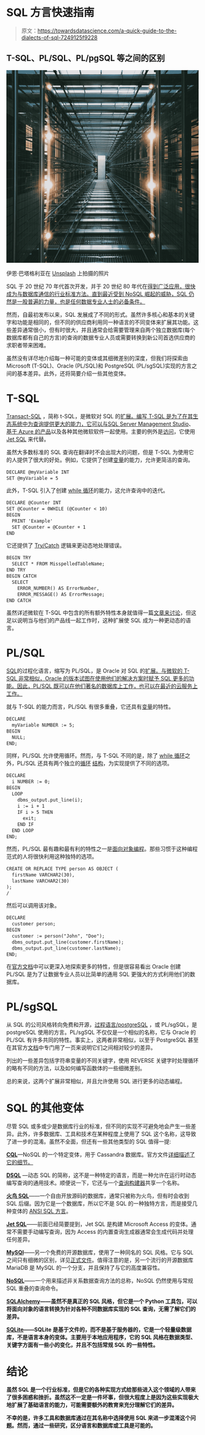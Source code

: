 # SQL 方言快速指南

> 原文：<https://towardsdatascience.com/a-quick-guide-to-the-dialects-of-sql-7249125f9228>

## T-SQL、PL/SQL、PL/pgSQL 等之间的区别

![](img/81235ee37174c4d45d68c9983626c0e3.png)

伊恩·巴塔格利亚在 [Unsplash](https://unsplash.com?utm_source=medium&utm_medium=referral) 上拍摄的照片

SQL 于 20 世纪 70 年代首次开发，并于 20 世纪 80 年代在[得到广泛应用，很快成为与数据库通信的行业标准方法。直到最近受到 NoSQL 崛起的威胁，SQL 仍然是一股普遍的力量，也是任何数据专业人士的必备条件。](https://en.wikipedia.org/wiki/SQL#History)

然而，自最初发布以来，SQL 发展成了不同的形式。虽然许多核心和基本的关键字和功能是相同的，但不同的供应商利用同一种语言的不同变体来扩展其功能。这些差异通常很小，但有时很大，并且通常会给需要管理来自两个独立数据库(每个数据库都有自己的方言)的查询的数据专业人员或需要转换到新公司首选供应商的求职者带来困难。

虽然没有详尽地介绍每一种可能的变体或其细微差别的深度，但我们将探索由 Microsoft (T-SQL)、Oracle (PL/SQL)和 PostgreSQL (PL/sgSQL)实现的方言之间的基本差异。此外，还将简要介绍一些其他变体。

# T-SQL

[Transact-SQL](https://docs.microsoft.com/en-us/sql/t-sql/language-reference?view=sql-server-ver15) ，简称 t-SQL，是微软对 SQL 的[扩展。编写 T-SQL 是为了在其生态系统中为查询提供更大的能力，它可以与](https://en.wikipedia.org/wiki/Transact-SQL)[SQL Server Management Studio](https://docs.microsoft.com/en-us/sql/ssms/download-sql-server-management-studio-ssms?view=sql-server-ver15)、[基于 Azure 的产品](https://azure.microsoft.com/en-us/)以及各种其他微软软件一起使用。主要的例外是[访问](https://docs.microsoft.com/en-us/office/client-developer/access/desktop-database-reference/overview-of-the-access-sql-reference)，它使用 [Jet SQL](https://documentation.help/MS-Jet-SQL/) 来代替。

虽然大多数标准的 SQL 查询在翻译时不会出现大的问题，但是 T-SQL 为使用它的人提供了很大的好处。例如，它提供了创建[变量](https://docs.microsoft.com/en-us/sql/t-sql/language-elements/variables-transact-sql?view=sql-server-ver15)的能力，允许更简洁的查询。

```
DECLARE @myVariable INT
SET @myVariable = 5
```

此外，T-SQL 引入了创建 [while 循环](https://docs.microsoft.com/en-us/sql/t-sql/language-elements/while-transact-sql?view=sql-server-ver15)的能力，这允许查询中的迭代。

```
DECLARE @Counter INT
SET @Counter = 0WHILE (@Counter < 10)
BEGIN
  PRINT 'Example'
  SET @Counter = @Counter + 1
END
```

它还提供了 [Try/Catch](https://docs.microsoft.com/en-us/sql/t-sql/language-elements/try-catch-transact-sql?view=sql-server-ver15) 逻辑来更动态地处理错误。

```
BEGIN TRY
  SELECT * FROM MisspelledTableName;
END TRY
BEGIN CATCH
  SELECT 
    ERROR_NUMBER() AS ErrorNumber,
    ERROR_MESSAGE() AS ErrorMessage;
END CATCH
```

虽然详述微软在 T-SQL 中包含的所有额外特性本身就值得一篇[文章来讨论](https://docs.microsoft.com/en-us/sql/t-sql/language-reference?view=sql-server-ver15)，但这足以说明当与他们的产品线一起工作时，这种扩展使 SQL 成为一种更动态的语言。

# PL/SQL

[SQL](https://en.wikipedia.org/wiki/PL/SQL)的过程化语言，缩写为 PL/SQL，是 Oracle 对 SQL 的[扩展。与微软的 T-SQL 非常相似，Oracle 的版本试图在使用他们的解决方案时赋予 SQL 更多的功能。因此，PL/SQL 既可以在他们著名的数据库上工作，也可以在最近的云服务上工作。](https://www.oracle.com/database/technologies/appdev/plsql.html)

就与 T-SQL 的能力而言，PL/SQL 有很多重叠，它还具有[变量](https://docs.oracle.com/en/database/oracle/oracle-database/21/sqpug/VARIABLE.html)的特性。

```
DECLARE
  myVariable NUMBER := 5;
BEGIN
  NULL;
END;
```

同样，PL/SQL 允许使用循环。然而，与 T-SQL 不同的是，除了 [while 循环](https://docs.oracle.com/en/database/oracle/oracle-database/21/lnpls/WHILE-LOOP-statement.html)之外，PL/SQL 还具有两个独立的[循环](https://docs.oracle.com/en/database/oracle/oracle-database/21/lnpls/basic-LOOP-statement.html) [结构](https://docs.oracle.com/en/database/oracle/oracle-database/21/lnpls/FOR-LOOP-statement.html)，为实现提供了不同的选项。

```
DECLARE 
  i NUMBER := 0;
BEGIN
  LOOP
    dbms_output.put_line(i);
    i := i + 1
    IF i > 5 THEN
      exit;
    END IF
  END LOOP
END;
```

然而，PL/SQL 最有趣和最有利的特性之一是[面向对象编程](https://docs.oracle.com/en/database/oracle/oracle-database/21/adobj/about-oracle-objects.html#GUID-8F0BA083-FA6D-4373-B440-50FDDA4D6E90)。那些习惯于这种编程范式的人将很快利用这种独特的选项。

```
CREATE OR REPLACE TYPE person AS OBJECT (
  firstName VARCHAR2(30),
  lastName VARCHAR2(30)
);
/
```

然后可以调用该对象。

```
DECLARE
  customer person;
BEGIN
  customer := person("John", "Doe");
  dbms_output.put_line(customer.firstName);
  dbms_output.put_line(customer.lastName);
END;
```

在[官方文档](https://docs.oracle.com/en/)中可以更深入地探索更多的特性，但是很容易看出 Oracle 创建 PL/SQL 是为了让数据专业人员以比简单的通用 SQL 更强大的方式利用他们的数据库。

# PL/sgSQL

从 SQL 的公司风格转向免费和开源，[过程语言/postgreSQL](https://www.postgresql.org/docs/current/plpgsql.html) ，或 PL/sgSQL，是 postgreSQL 使用的方言。PL/sgSQL 不仅仅是一个相似的名称，它与 Oracle 的 PL/SQL 有许多共同的特性。事实上，这两者非常相似，以至于 PostgreSQL 甚至在其官方[文档](https://www.postgresql.org/docs/current/plpgsql-porting.html)中专门用了一页来说明它们之间相对较少的差异。

列出的一些差异包括字符串变量的不同关键字，使用 REVERSE 关键字时处理循环的略有不同的方法，以及如何编写函数体的一些细微差别。

总的来说，这两个扩展非常相似，并且允许使用 SQL 进行更多的动态编程。

# SQL 的其他变体

尽管 SQL 或多或少是数据库行业的标准，但不同的实现不可避免地会产生一些差异。此外，许多数据库、工具和技术在某种程度上使用了 SQL 这个名称，这导致了进一步的混淆。虽然不全面，但还有一些其他类型的 SQL 值得一提:

[**CQL**](https://cassandra.apache.org/doc/latest/cassandra/cql/)—NoSQL 的一个特定变体，用于 Cassandra 数据库。官方文件[详细描述了它的细节。](https://cassandra.apache.org/doc/latest/cassandra/cql/)

[**DSQL**](https://www.geeksforgeeks.org/dynamic-sql/) —动态 SQL 的简称，这不是一种特定的语言，而是一种允许在运行时动态编写查询的通用技术。顺便说一下，它还与一个[查询构建器](https://dsql.readthedocs.io/en/develop/#)共享一个名称。

[**火鸟 SQL**](https://firebirdsql.org/)——一个自由开放源码的数据库，通常只被称为火鸟，但有时会收到 SQL 后缀。因为它是一个数据库，所以它不是 SQL 的一种独特方言，而是接受几种变体的 [ANSI SQL 方言](https://firebirdsql.org/file/documentation/chunk/en/refdocs/fblangref30/fblangref30-structure.html)。

[**Jet SQL**](https://documentation.help/MS-Jet-SQL/)——前面已经简要提到，Jet SQL 是构建 Microsoft Access 的变体。通常不需要手动编写查询，因为 Access 的内置查询生成器通常会生成代码并处理任何差异。

[**MySQl**](https://www.mysql.com/)——另一个免费的开源数据库，使用了一种同名的 SQL 风格。它与 SQL 之间只有细微的区别，详见[正式文件](https://dev.mysql.com/doc/refman/8.0/en/differences-from-ansi.html)。值得注意的是，另一个流行的开源数据库 MariaDB 是 MySQL 的一个分支，并且保持了与它的高度兼容性。

[**NoSQL**](https://en.wikipedia.org/wiki/NoSQL)——一个用来描述非关系数据查询方法的总称，NoSQL 仍然使用与常规 SQL 重叠的查询命令。

[**SQLAlchemy**](https://www.sqlalchemy.org/)**——虽然不是真正的 SQL 风格，但它是一个 Python 工具包，可以将面向对象的语言转换为针对各种不同数据库实现的 SQL 查询，无需了解它们的差异。**

**[**SQLite**](https://www.sqlite.org/index.html)——SQLite 是基于文件的，而不是基于服务器的，它是一个轻量级数据库，不是语言本身的变体。主要用于本地应用程序，它的 SQL 风格在数据类型、关键字方面有一些小的变化，并且不包括常规 SQL 的一些特性。**

# **结论**

**虽然 SQL 是一个行业标准，但是它的各种实现方式给那些进入这个领域的人带来了很多困惑和挫折。虽然这不一定是一件坏事，但很大程度上是因为这些实现极大地扩展了基础语言的能力，可能需要额外的教育来充分理解它们的差异。**

**不幸的是，许多工具和数据库通过在其名称中选择使用 SQL 来进一步混淆这个问题。然而，通过一些研究，区分语言和数据库或工具是可能的。**